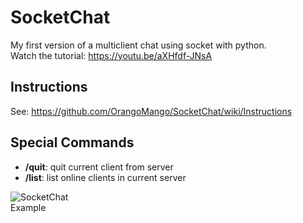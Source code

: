 # SocketChat
My first version of a multiclient chat using socket with python.<br>
Watch the tutorial: https://youtu.be/aXHfdf-JNsA <br />

## Instructions
See: https://github.com/OrangoMango/SocketChat/wiki/Instructions

## Special Commands
<ul>
  <li><b>/quit</b>: quit current client from server</li>
  <li><b>/list</b>: list online clients in current server</li>
</ul>

![SocketChat](https://user-images.githubusercontent.com/61402409/77466850-34567b80-6e0b-11ea-8cf3-37a44f1db784.png)
<br>Example
